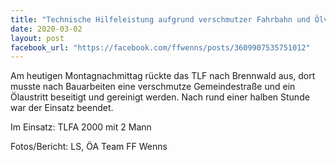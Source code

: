 ```yaml
---
title: "Technische Hilfeleistung aufgrund verschmutzer Fahrbahn und Ölverlust in Brennwald"
date: 2020-03-02
layout: post
facebook_url: "https://facebook.com/ffwenns/posts/3609907535751012"
---
```


Am heutigen Montagnachmittag rückte das TLF nach Brennwald aus, dort musste nach Bauarbeiten eine verschmutze Gemeindestraße und ein Ölaustritt beseitigt und gereinigt werden. Nach rund einer halben Stunde war der Einsatz beendet.

Im Einsatz:
TLFA 2000 mit 2 Mann 

Fotos/Bericht: LS, ÖA Team FF Wenns